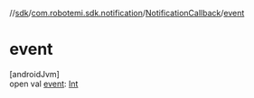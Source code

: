 //[sdk](../../../index.md)/[com.robotemi.sdk.notification](../index.md)/[NotificationCallback](index.md)/[event](event.md)

# event

[androidJvm]\
open val [event](event.md): [Int](https://kotlinlang.org/api/latest/jvm/stdlib/kotlin/-int/index.html)
